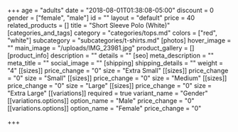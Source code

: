 +++
age = "adults"
date = "2018-08-01T01:38:08-05:00"
discount = 0
gender = ["female", "male"]
id = ""
layout = "default"
price = 40
related_products = []
title = "Short Sleeve Polo (White)"
[categories_and_tags]
category = "categories/tops.md"
colors = ["red", "white"]
subcategory = "subcategories/t-shirts.md"
[photos]
hover_image = ""
main_image = "/uploads/IMG_23981.jpg"
product_gallery = []
[product_info]
description = ""
details = ""
[seo]
meta_description = ""
meta_title = ""
social_image = ""
[shipping]
shipping_details = ""
weight = "4"
[[sizes]]
price_change = "0"
size = "Extra Small"
[[sizes]]
price_change = "0"
size = "Small"
[[sizes]]
price_change = "0"
size = "Medium"
[[sizes]]
price_change = "0"
size = "Large"
[[sizes]]
price_change = "0"
size = "Extra Large"
[[variations]]
required = true
variant_name = "Gender"
[[variations.options]]
option_name = "Male"
price_change = "0"
[[variations.options]]
option_name = "Female"
price_change = "0"

+++
